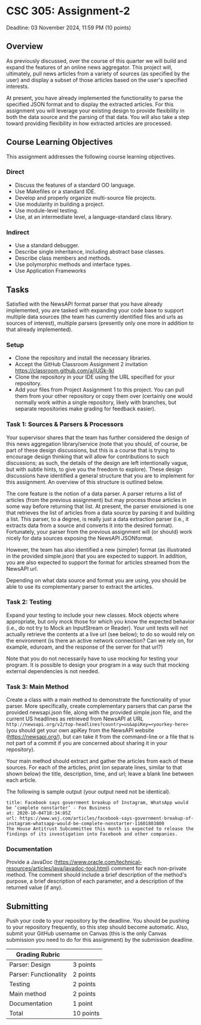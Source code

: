# CSC 305: Assignment-2

Deadline: 03 November 2024, 11:59 PM (10 points)

## Overview

As previously discussed, over the course of this quarter we will build and expand
the features of an online news aggregator. This project will, ultimately, pull news
articles from a variety of sources (as specified by the user) and display a subset of
those articles based on the user's specified interests.

At present, you have already implemented the functionality to parse the specified
JSON format and to display the extracted articles. For this assignment you will
leverage your existing design to provide flexibility in both the data source and the
parsing of that data. You will also take a step toward providing flexibility in how
extracted articles are processed.

## Course Learning Objectives

This assignment addresses the following course learning objectives.

### Direct

- Discuss the features of a standard OO language.
- Use Makefiles or a standard IDE.
- Develop and properly organize multi-source file projects.
- Use modularity in building a project.
- Use module-level testing.
- Use, at an intermediate level, a language-standard class library.

### Indirect

- Use a standard debugger.
- Describe single inheritance, including abstract base classes.
- Describe class members and methods.
- Use polymorphic methods and interface types.
- Use Application Frameworks

## Tasks

Satisfied with the NewsAPI format parser that you have already implemented, you
are tasked with expanding your code base to support multiple data sources (the
team has currently identified files and urls as sources of interest), multiple parsers
(presently only one more in addition to that already implemented).

### Setup

- Clone the repository and install the necessary libraries.
- Accept the GitHub Classroom Assignment 2 invitation
  https://classroom.github.com/a/jUGk-Ikl
- Clone the repository in your IDE using the URL specified for your repository.
- Add your files from Project Assignment 1 to this project. You can pull them from
  your other repository or copy them over (certainly one would normally work within
  a single repository, likely with branches, but separate repositories make grading for
  feedback easier).

### Task 1: Sources & Parsers & Processors

Your supervisor shares that the team has further considered the design of this news
aggregation library/service (note that you should, of course, be part of these design
discussions, but this is a course that is trying to encourage design thinking that will
allow for contributions to such discussions; as such, the details of the design are
left intentionally vague, but with subtle hints, to give you the freedom to explore).
These design discussions have identified a general structure that you are to
implement for this assignment. An overview of this structure is outlined below.

The core feature is the notion of a data parser. A parser returns a list of articles
(from the previous assignment) but may process those articles in some way before
returning that list. At present, the parser envisioned is one that retrieves the list of
articles from a data source by parsing it and building a list. This parser, to a degree,
is really just a data extraction parser (i.e., it extracts data from a source and
converts it into the desired format). Fortunately, your parser from the previous
assignment will (or should) work nicely for data sources exposing the NewsAPI
JSONformat.

However, the team has also identified a new (simpler) format (as illustrated in the
provided simple.json) that you are expected to support. In addition, you are also
expected to support the format for articles streamed from the NewsAPI url.

Depending on what data source and format you are using, you should be able to
use its complementary parser to extract the articles.

### Task 2: Testing

Expand your testing to include your new classes. Mock objects where appropriate,
but only mock those for which you know the expected behavior (i.e., do not try to
Mock an InputStream or Reader). Your unit tests will not actually retrieve the
contents at a live url (see below); to do so would rely on the environment (is there
an active network connection? Can we rely on, for example, eduroam, and the
response of the server for that url?)

Note that you do not necessarily have to use mocking for testing your program. It
is possible to design your program in a way such that mocking external
dependencies is not needed.

### Task 3: Main Method

Create a class with a main method to demonstrate the functionality of your parser.
More specifically, create complementary parsers that can parse the provided
newsapi.json file, along with the provided simple.json file, and the current US
headlines as retrieved from NewsAPI at URL `http://newsapi.org/v2/top-headlines?country=us&apiKey=<yourkey-here>` (you
should get your own apiKey
from the NewsAPI website (https://newsapi.org/), but can take it from the
command-line or a file that is not part of a commit if you are concerned about
sharing it in your repository).

Your main method should extract and gather the articles from each of these
sources. For each of the articles, print (on separate lines, similar to that shown
below) the title, description, time, and url; leave a blank line between each
article.

The following is sample output (your output need not be identical).

```
title: Facebook says government breakup of Instagram, WhatsApp would be ‘complete nonstarter’ - Fox Business
at: 2020-10-04T18:34:05Z
url: https://www.wsj.com/articles/facebook-says-government-breakup-of-instagram-whatsapp-would-be-complete-nonstarter-11601803800
The House Antitrust Subcommittee this month is expected to release the findings of its investigation into Facebook and other companies.
```

### Documentation

Provide a JavaDoc (https://www.oracle.com/technical-resources/articles/java/javadoc-tool.html) comment for each
non-private
method. The comment should include a brief description of the method's purpose,
a brief description of each parameter, and a description of the returned value (if
any).

## Submitting

Push your code to your repository by the deadline. You should be pushing to your
repository frequently, so this step should become automatic. Also, submit your
GitHub username on Canvas (this is the only Canvas submission you need to do for
this assignment) by the submission deadline.

| Grading Rubric        |           |
|-----------------------|-----------|
| Parser: Design        | 3 points  |
| Parser: Functionality | 2 points  |
| Testing               | 2 points  |
| Main method           | 2 points  |
| Documentation         | 1 point   |
| Total                 | 10 points |
